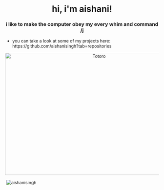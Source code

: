 <h1 align = "center">hi, i'm aishani!</h1>
<h3 align="center">i like to make the computer obey my every whim and command /j</h3>
<ul>
  <li> you can take a look at some of my projects here: https://github.com/aishanisingh?tab=repositories</li>
  </ul>

<p class="aligncenter">
    <img src="https://i.pinimg.com/originals/9d/54/d5/9d54d5af2b3e1ac799c2e9ecf0549bc6.jpg" alt="Totoro" width="600" height="400" />
</p>



<p>&nbsp;<img align="center" src="https://github-readme-stats.vercel.app/api?username=aishanisingh&show_icons=true&locale=en" alt="aishanisingh" /></p>


<style>
.aligncenter {
    text-align: center;
}
</style>
